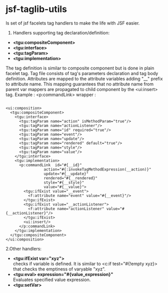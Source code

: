 jsf-taglib-utils
================

Is set of jsf facelets tag handlers to make the life with JSF easier.

1. Handlers supporting tag declaration/definition:

<ul>
  <li><b>&lt;tgu:compositeComponent&gt;</b></li>
  <li><b>&lt;tgu:interface&gt;</b></li>
  <li><b>&lt;tgu:tagParam&gt;</b></li>
  <li><b>&lt;tgu:implementation&gt;</b></li>
</ul>

The tag definition is similar to composite component but is done in plain facelet tag. Tag file consists 
of tag's parameters declaration and tag body definition. Attributes are mapped to the attribute variables 
adding  "__"  prefix to attribute name. This mapping guarantees that no attribute name from parent var mappers 
are propagated to child component by the &lt;ui:insert&gt; tag.
Example : &lt;p:commandLink&gt; wrapper :
<pre><code>
&lt;ui:composition&gt;
  &lt;tgu:compositeComponent&gt;
    &lt;tgu:interface&gt;
      &lt;tgu:tagParam name="action" isMethodParam="true"/&gt;
      &lt;tgu:tagParam name="actionListener"/&gt;
      &lt;tgu:tagParam name="id" required="true"/&gt;
      &lt;tgu:tagParam name="event"/&gt;
      &lt;tgu:tagParam name="update"/&gt;
      &lt;tgu:tagParam name="rendered" default="true"/&gt;
      &lt;tgu:tagParam name="style"/&gt;
      &lt;tgu:tagParam name="value"/&gt;
    &lt;/tgu:interface&gt;
    &lt;tgu:implementation&gt;
      &lt;p:commandLink  id="#{__id}"
                 action="#{:invokeTagMethodExpression(__action)}"
                 update="#{__update}"
                 rendered="#{__rendered}"
                 style="#{__style}"
                 value="#{__value}"&gt;
        &lt;tgu:ifExist value="__event"&gt;
          &lt;f:attribute name="event" value="#{__event}"/&gt;
        &lt;/tgu:ifExist&gt;
        &lt;tgu:ifExist value="__actionListener"&gt;
          &lt;f:attribute name="actionListener" value="#{__actionListener}"/&gt;
        &lt;/tgu:ifExist&gt;
        &lt;ui:insert/&gt;
      &lt;/p:commandLink&gt;
    &lt;/tgu:implementation&gt;
  &lt;/tgu:compositeComponent&gt;
&lt;/ui:composition&gt;
</code></pre>

2.Other handlers:
<ul>
  <li><b>&lt;tgu:ifExist var="xyz"&gt;</b></li> checks if variable is defined. It is similar to &lt;c:if test="#{!empty xyz}&gt; that checks the emptiness of varyable "xyz".
  <li><b>&lt;tgu:eval&gt; expression="#{value_expression}"</b></li> Evaluates specified value expression.
  <li><b>&lt;tgu:setVar&gt;</b></li>
</ul>
